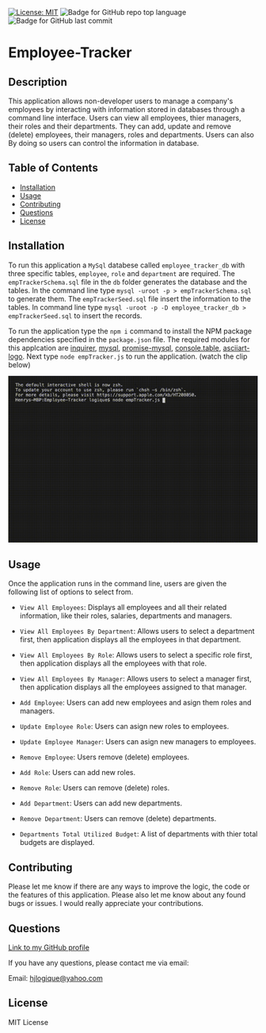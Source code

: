 
[![License: MIT](https://img.shields.io/badge/License-MIT-yellow.svg)](https://opensource.org/licenses/MIT) ![Badge for GitHub repo top language](https://img.shields.io/github/languages/top/hjlogique/Employee-Tracker?style=flat&logo=appveyor) ![Badge for GitHub last commit](https://img.shields.io/github/last-commit/hjlogique/Employee-Tracker?style=flat&logo=appveyor)
  
# Employee-Tracker

  ## Description 
  
  This application allows non-developer users to manage a company's employees by interacting with information stored in databases through a command line interface. Users can view all employees, thier managers, their roles and their departments. They can add, update and remove (delete) employees, their managers, roles and departments. Users can also By doing so users can control the information in database.
 
  ## Table of Contents
  * [Installation](#installation)
  * [Usage](#usage)
  * [Contributing](#contributing)
  * [Questions](#questions)
  * [License](#license)
  
  ## Installation
  
  To run this application a `MySql` databese called `employee_tracker_db` with three specific tables, `employee`, `role` and `department` are required. The `empTrackerSchema.sql` file in the `db` folder generates the database and the tables. In the command line type `mysql -uroot -p > empTrackerSchema.sql` to generate them. The `empTrackerSeed.sql` file insert the information to the tables. In command line type `mysql -uroot -p -D employee_tracker_db > empTrackerSeed.sql` to insert the records. 

  To run the application type the `npm i` command to install the NPM package dependencies specified in the `package.json` file. The required modules for this applcation are [inquirer](https://www.npmjs.com/package/inquirer), [mysql](https://www.npmjs.com/package/mysql), [promise-mysql](https://www.npmjs.com/package/promise-mysql), [console.table](https://www.npmjs.com/package/console.table), [asciiart-logo](https://www.npmjs.com/package/asciiart-logo).
  Next type `node empTracker.js` to run the application. (watch the clip below)

  ![Demo of Software-Engineering-Team-Generator](/assets/employee_tracker.gif)

  ## Usage 
  
  Once the application runs in the command line, users are given the following list of options to select from. 

   * `View All Employees`: Displays all employees and all their related information, like their roles, salaries, departments and managers.

   * `View All Employees By Department`: Allows users to select a department first, then application displays all the employees in that department.

   * `View All Employees By Role`: Allows users to select a specific role first, then application displays all the employees with that role.

   * `View All Employees By Manager`: Allows users to select a manager first, then application displays all the employees assigned to that manager.

   * `Add Employee`: Users can add new employees and asign them roles and managers.

   * `Update Employee Role`: Users can asign new roles to employees.

   * `Update Employee Manager`: Users can asign new managers to employees.

   * `Remove Employee`: Users remove (delete) employees.

   * `Add Role`: Users can add new roles.

   * `Remove Role`: Users can remove (delete) roles.

   * `Add Department`: Users can add new departments.

   * `Remove Department`: Users can remove (delete) departments.

   * `Departments Total Utilized Budget`: A list of departments with thier total budgets are displayed.

  ## Contributing
  
  Please let me know if there are any ways to improve the logic, the code or the features of this application. Please also let me know about any found bugs or issues. I would really appreciate your contributions.
  
  ## Questions
  
  [Link to my GitHub profile](https://github.com/hjlogique)

  If you have any questions, please contact me via email:
  
  Email: hjlogique@yahoo.com
  
  ## License
  
  MIT License
